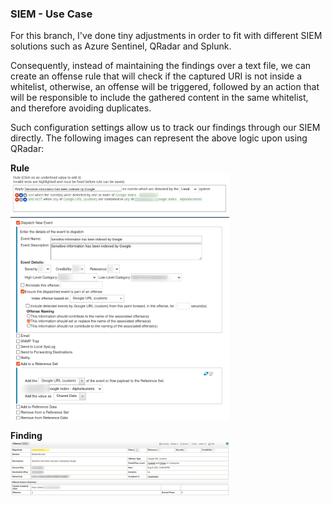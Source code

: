 ### SIEM - Use Case
For this branch, I've done tiny adjustments in order to fit with different SIEM solutions such as Azure Sentinel, QRadar and Splunk.<br>

Consequently, instead of maintaining the findings over a text file, we can create an offense rule that will check if the captured URI is not inside a whitelist, otherwise, an offense will be triggered, followed by an action that will be responsible to include the gathered content in the same whitelist, and therefore avoiding duplicates.<br>

Such configuration settings allow us to track our findings through our SIEM directly. The following images can represent the above logic upon using QRadar:

**Rule**
<br>
<img src="imgs/2021-08-24_12-56.png" width=350><br>
<img src="imgs/2021-08-24_12-57.png" width=350> 


**Finding**
<br>
<img src="imgs/2021-08-24_13-00.png" width=350> 

